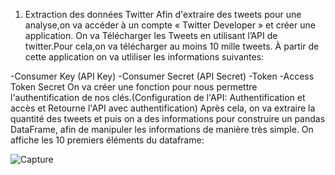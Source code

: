 1. Extraction des données Twitter
Afin d'extraire des tweets pour une analyse,on va accéder à un compte « Twitter Developer » et créer une application.
On va Télécharger les Tweets en utilisant l’API de twitter.Pour cela,on va télécharger au moins 10 mille tweets.
À partir de cette application on va utliliser les informations suivantes:

-Consumer Key (API Key)
-Consumer Secret (API Secret)
-Token
-Access Token Secret
On va créer une fonction pour nous permettre l'authentification de nos clés.(Configuration de l'API: Authentification et accès et Retourne l'API avec authentification)
Après cela, on va extraire la quantité des tweets et puis on a des informations pour construire un pandas DataFrame, afin de manipuler les informations de manière très simple.
On affiche les 10 premiers éléments du dataframe:

![Capture](https://user-images.githubusercontent.com/24653616/102355697-81d3d380-3fac-11eb-8e15-b790620e3f1e.PNG)
